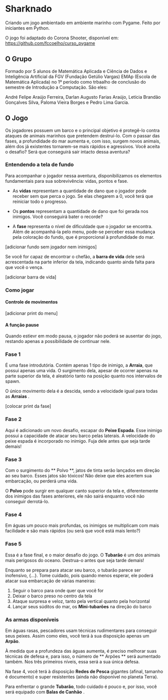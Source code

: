 # Sharknado
Criando um jogo ambientado em ambiente marinho com Pygame. Feito por iniciantes em Python.
 
O jogo foi adaptado do Corona Shooter, disponível em: https://github.com/fccoelho/curso_pygame
 
 
## O Grupo
Formado por 5 alunos de Matemática Aplicada e Ciência de Dados e Inteligência Artificial da FGV (Fundação Getúlio Vargas) EMAp (Escola de Matemática Aplicada) no 1º período como trbaalho de conclusão do semestre de Introdução a Computação. São eles:
 
André Felipe Araújo Ferreira, Darlan Augusto Farias Araújo, Letícia Brandão Gonçalves Silva, Paloma Vieira Borges e Pedro Lima Garcia.
 
 
## O Jogo
 
Os jogadores possuem um barco e o principal objetivo é protegê-lo contra ataques de animais marinhos que pretendem destruí-lo. Com o passar das fases, a profundidade do mar aumenta e, com isso, surgem novos animais, além dos já existentes tornarem-se mais rápidos e agressivos. Você aceita o desafio? Será que conseguirá sair intacto dessa aventura?
 
### Entendendo a tela de fundo
 
Para acompanhar o jogador nessa aventura, disponibilizamos os elementos fundamentais para sua sobrevivência: vidas, pontos e fase.
 
* As **vidas** representam a quantidade de dano que o jogador pode receber sem que perca o jogo. Se elas chegarem a 0, você terá que reiniciar todo o progresso.
 
* Os **pontos** representam a quantidade de dano que foi gerada nos inimigos. Você conseguirá bater o recorde?
 
* A **fase** representa o nível de dificuldade que o jogador se encontra. Além de acompanhá-la pelo menu, pode-se perceber essa mudança pela coloração do fundo, que é proporcional à profundidade do mar.
 
[adicionar fundo sem jogador nem inimigos]
 
Se você for capaz de encontrar o chefão, a **barra de vida** dele será acrescentada na parte inferior da tela, indicando quanto ainda falta para que você o vença.
 
[adicionar barra de vida]
 
### Como jogar
#### Controle de movimentos
[adicionar print do menu]
 
#### A função pause
 
Quando estievr em modo pausa, o jogador não poderá se ausentar do jogo, restando apenas a possibilidade de continuar nele.
 
### Fase 1
 
É uma fase introdutória. Contém apenas 1 tipo de inimigo, a **Arraia**, que possui apenas uma vida. O surgimento dela, apesar de ocorrer apenas na parte superior da tela, é aleatório tanto na posição quanto nos intervalos de spawn.
 
O único movimento dela é a descida, sendo a velocidade igual para todas as **Arraias** .
 
[colocar print da fase]
 
### Fase 2
 
Aqui é adicionado um novo desafio, escapar do **Peixe Espada**. Esse inimigo possui a capacidade de atacar seu barco pelas laterais. A velocidade do peixe espada é incorporado no inimigo. Fuja dele antes que seja tarde demais!
 
 
### Fase 3
 
Com o surgimento do ** Polvo **, jatos de tinta serão lançados em direção ao seu barco. Esses jatos são tóxicos! Não deixe que eles acertem sua embarcação, ou perderá uma vida.
 
O **Polvo** pode surgir em qualquer canto superior da tela e, diferentemente dos inimigos das fases anteriores, ele não sairá enquanto você não conseguir derrotá-lo.
 
### Fase 4
 
Em águas um pouco mais profundas, os inimigos se multiplicam com mais facilidade e são mais rápidos (ou será que você está mais lento?)
 
### Fase 5
 
Essa é a fase final, e o maior desafio do jogo. O **Tubarão** é um dos animais mais perigosos do oceano. Destrua-o antes que seja tarde demais!
 
Enquanto se prepara para atacar seu barco, o tubarão parece ser inofensivo, {...}. Tome cuidado, pois quando menos esperar, ele poderá atacar sua embarcação de várias maneiras:
 
1. Seguir o barco para onde quer que você for
2. Deixar o barco preso no centro da tela
3. Ataque surpresa e veloz, tanto pela vertical quanto pela horizontal
4. Lançar seus súditos do mar, os **Mini-tubarões** na direção do barco
 
### As armas disponíveis
Em águas rasas, pescadores usam técnicas rudimentares para conseguir seus peixes. Assim como eles, você terá à sua disposição apenas um **Arpão**.
 
À medida que a profundeza das águas aumenta, é preciso melhorar suas técnicas de defesa e, para isso, o número de ** Arpões ** será aumentado também. Nos três primeiros níveis, essa será a sua única defesa.
 
Na fase 4, você terá à disposição **Redes de Pesca** gigantes (afinal, tamanho é documento) e super resistentes (ainda não disponível no planeta Terra).
 
Para enfrentar o grande **Tubarão**, todo cuidado é pouco e, por isso, você será equipado com **Balas de Canhão**  . 
